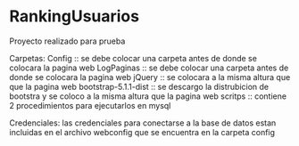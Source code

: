 # RankingUsuarios
Proyecto realizado para prueba


Carpetas:
Config :: se debe colocar una carpeta antes de donde se colocara la pagina web
LogPaginas :: se debe colocar una carpeta antes de donde se colocara la pagina web
jQuery :: se colocara a la misma altura que que la pagina web
bootstrap-5.1.1-dist :: se descargo la distrubicion de bootstra y se coloco a la misma altura que la pagina web
scritps :: contiene 2 procedimientos para ejecutarlos en mysql

Credenciales:
las credenciales para conectarse a la base de datos estan incluidas en el archivo webconfig que se encuentra en la carpeta config
